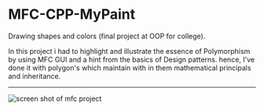 # MFC-CPP-MyPaint
Drawing shapes and colors (final project at OOP for college).

In this project i had to highlight and illustrate the essence of Polymorphism by using MFC GUI and a hint from the basics of Design patterns. hence, I've done it with polygon's which maintain with in them mathematical principals and inheritance.
_________________________________
![screen shot of mfc project](https://user-images.githubusercontent.com/44063183/46907704-501fd780-cf1f-11e8-9072-ba8bcfad4885.png)
